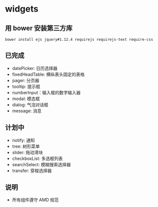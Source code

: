# widgets

## 用 bower 安装第三方库

```
bower install ejs jquery#1.12.4 requirejs requirejs-text require-css
```

## 已完成

* datePicker: 日历选择器
* fixedHeadTable: 横纵表头固定的表格
* pager: 分页器
* tooltip: 提示框
* numberInput：输入框的数字输入器
* modal: 模态框
* dialog: 气泡对话框
* message: 消息

## 计划中

* notify: 通知
* tree: 树形菜单
* slider: 拖动滑块
* checkboxList: 多选框列表
* searchSelect: 模糊搜索选择器
* transfer: 穿梭选择器

## 说明

* 所有组件遵守 AMD 规范